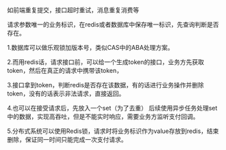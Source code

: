 如前端重复提交，接口超时重试，消息重复消费等

请求参数唯一的业务标识，在redis或者数据库中保存唯一标识，先查询判断是否存在。

1.数据库可以做乐观锁加版本号，类似CAS中的ABA处理方案。

2.而用redis话，请求接口前，可以给一个生成token的接口，业务方先获取token，然后在真正的请求中携带该token，

3.接口拿到token，判断redis是否存在该数据，有的话进行业务操作并删除token，没有的话表示非法请求，直接返回。

4.也可以在接受请求后，先放入一个set（为了去重） 后续使用异步任务处理set中的数据，实现高吞吐，但是不能实时响应，需要业务方监听支付回调。

5.分布式系统可以使用Redis锁，请求时将业务标识作为value存放到redis，结束删除，保证同一时间只能完成一次支付请求。